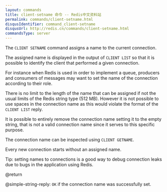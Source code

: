 ```yaml
---
layout: commands
title: client-setname 命令 -- Redis中文资料站
permalink: commands/client-setname.html
disqusIdentifier: command_client-setname
disqusUrl: http://redis.cn/commands/client-setname.html
commandsType: server
---
```


The `CLIENT SETNAME` command assigns a name to the current connection.

The assigned name is displayed in the output of `CLIENT LIST` so that it is possible to identify the client that performed a given connection.

For instance when Redis is used in order to implement a queue, producers and consumers of messages may want to set the name of the connection according to their role.

There is no limit to the length of the name that can be assigned if not the usual limits of the Redis string type (512 MB). However it is not possible to use spaces in the connection name as this would violate the format of the `CLIENT LIST` reply.

It is possible to entirely remove the connection name setting it to the empty string, that is not a valid connection name since it serves to this specific purpose.

The connection name can be inspected using `CLIENT GETNAME`.

Every new connection starts without an assigned name.

Tip: setting names to connections is a good way to debug connection leaks due to bugs in the application using Redis.

@return

@simple-string-reply: `OK` if the connection name was successfully set.
